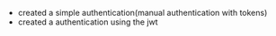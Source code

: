 - created a simple authentication(manual authentication with tokens)
- created a authentication using the jwt
